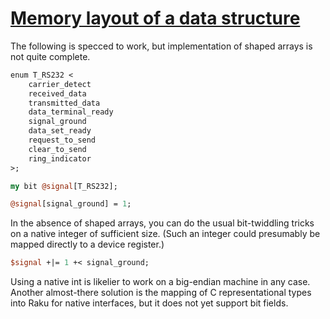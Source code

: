 [1]: https://rosettacode.org/wiki/Memory_layout_of_a_data_structure

# [Memory layout of a data structure][1]


The following is specced to work, but implementation of shaped arrays is not quite complete.

```perl
enum T_RS232 <
    carrier_detect
    received_data
    transmitted_data
    data_terminal_ready
    signal_ground
    data_set_ready
    request_to_send
    clear_to_send
    ring_indicator
>;

my bit @signal[T_RS232];

@signal[signal_ground] = 1;
```


In the absence of shaped arrays, you can do the usual bit-twiddling tricks on a native integer of sufficient size.  (Such an integer could presumably be mapped directly to a device register.)

```perl
$signal +|= 1 +< signal_ground;
```


Using a native int is likelier to work on a big-endian machine in any case.  Another almost-there solution is the mapping of C representational types into Raku for native interfaces, but it does not yet support bit fields.
